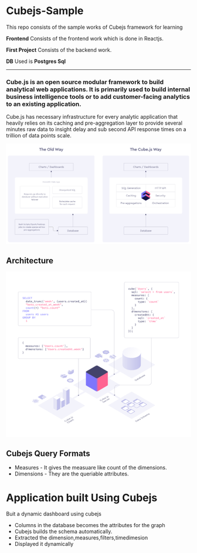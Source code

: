 # Cubejs-Sample

This repo consists of the sample works of Cubejs framework for learning

**Frontend** Consists of the frontend work which is done in Reactjs.

**First Project** Consists of the backend work.

**DB** Used is **Postgres Sql**

---

### Cube.js is an open source modular framework to build analytical web applications. It is primarily used to build internal business intelligence tools or to add customer-facing analytics to an existing application.


Cube.js has necessary infrastructure for every analytic application that heavily relies on its caching and pre-aggregation layer to provide several minutes raw data to insight delay and sub second API response times on a trillion of data points scale.

![alt text](Cubejs.png)

## Architecture
![alt text](Cubejs-archi.png)

## Cubejs Query Formats

* Measures - It gives the measuare like count of the dimensions.
* Dimensions - They are the queriable attributes.

# Application built Using Cubejs
Buit a dynamic dashboard using cubejs
* Columns in the database becomes the attributes for the graph
* Cubejs builds the schema automatically.
* Extracted the dimension,measures,filters,timedimesion
* Displayed it dynamically

